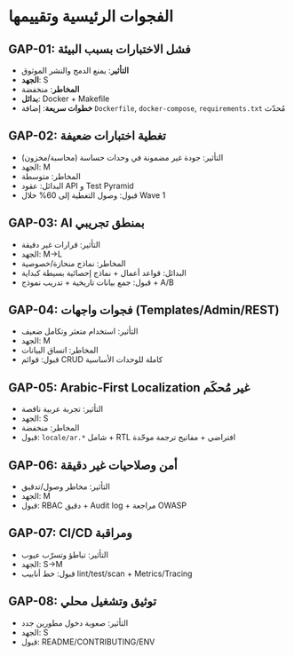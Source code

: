 # الفجوات الرئيسية وتقييمها

## GAP-01: فشل الاختبارات بسبب البيئة
- **التأثير**: يمنع الدمج والنشر الموثوق
- **الجهد**: S
- **المخاطر**: منخفضة
- **بدائل**: Docker + Makefile
- **خطوات سريعة**: إضافة `Dockerfile`, `docker-compose`, `requirements.txt` مُحدّث

## GAP-02: تغطية اختبارات ضعيفة
- التأثير: جودة غير مضمونة في وحدات حساسة (محاسبة/مخزون)
- الجهد: M
- المخاطر: متوسطة
- البدائل: عقود API و Test Pyramid
- قبول: وصول التغطية إلى 60% خلال Wave 1

## GAP-03: AI بمنطق تجريبي
- التأثير: قرارات غير دقيقة
- الجهد: M→L
- المخاطر: نماذج منحازة/خصوصية
- البدائل: قواعد أعمال + نماذج إحصائية بسيطة كبداية
- قبول: جمع بيانات تاريخية + تدريب نموذج + A/B

## GAP-04: فجوات واجهات (Templates/Admin/REST)
- التأثير: استخدام متعثر وتكامل ضعيف
- الجهد: M
- المخاطر: اتساق البيانات
- قبول: قوائم CRUD كاملة للوحدات الأساسية

## GAP-05: Arabic-First Localization غير مُحكَم
- التأثير: تجربة عربية ناقصة
- الجهد: S
- المخاطر: منخفضة
- قبول: `locale/ar.*` شامل + RTL افتراضي + مفاتيح ترجمة موحّدة

## GAP-06: أمن وصلاحيات غير دقيقة
- التأثير: مخاطر وصول/تدقيق
- الجهد: M
- قبول: RBAC دقيق + Audit log + مراجعة OWASP

## GAP-07: CI/CD ومراقبة
- التأثير: تباطؤ وتسرّب عيوب
- الجهد: S→M
- قبول: خط أنابيب lint/test/scan + Metrics/Tracing

## GAP-08: توثيق وتشغيل محلي
- التأثير: صعوبة دخول مطورين جدد
- الجهد: S
- قبول: README/CONTRIBUTING/ENV
